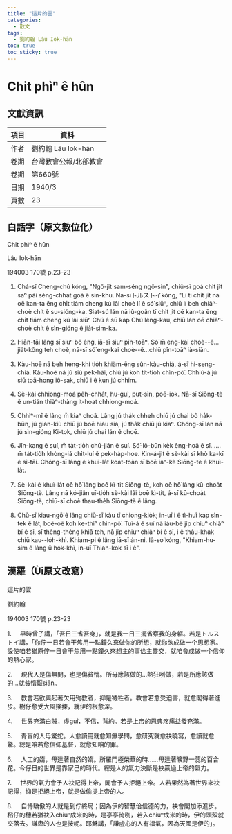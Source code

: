```yaml
---
title: "這片的雲"
categories:
  - 散文
tags:
  - 劉約翰 Lâu Iok-hān
toc: true
toc_sticky: true
---
```


# Chit phìⁿ ê hûn

## 文獻資訊

| 項目 | 資料 |
|---|---|
| 作者 | 劉約翰 Lâu Iok-hān |
| 卷期 | 台灣教會公報/北部教會 |
| 卷期 | 第660號 |
| 日期 | 1940/3 |
| 頁數 | 23 |

## 白話字（原文數位化）

Chit phìⁿ ê hûn

Lâu Iok-hān

194003 170號 p.23-23

1. Chá-sî Cheng-chú kóng, "Ngô-ji̍t sam-séng ngô-sin", chiū-sī goá chi̍t ji̍t saⁿ pái séng-chhat goá ê sin-khu. Nā-sīトルストイkóng, "Lí tī chi̍t ji̍t nā oē kan-ta ēng chi̍t tiám cheng kú lâi choè lí ê só͘ siūⁿ, chiū lí beh chiâⁿ-choè chi̍t ê su-sióng-ka. Siat-sú lán nā iû-goân tī chi̍t ji̍t oē kan-ta ēng chi̍t tiám cheng kú lâi siūⁿ Chú ê sū kap Chú lêng-kau, chiū lán oē chiâⁿ-choè chi̍t ê sìn-gióng ê jia̍t-sim-ka.

2. Hiān-tāi lâng sī siuⁿ bô êng, iā-sī siuⁿ pîn-toāⁿ. Só͘ m̄ eng-kai choè--ê... jia̍t-kông teh choè, nā-sī só͘ eng-kai choè--ê...chiū pîn-toāⁿ ià-siān.

3. Kàu-hoē nā beh heng-khí tio̍h khiàm-ēng sûn-kàu-chiá, á-sī hi-seng-chiá. Kàu-hoē ná jú siū pek-hāi, chiū jú koh tit-tio̍h chìn-pō͘. Chhiū-á jú siū toā-hong iô-sak, chiū i ê kun jú chhim.

4. Sè-kài chhiong-moá pe̍h-chha̍t, hu-guî, put-sìn, poē-iok. Nā-sī Siōng-tè ê un-tián thiàⁿ-thàng it-hoat chhiong-moá.

5. Chhiⁿ-mî ê lâng m̄ kiaⁿ choâ. Lâng jú tha̍k chheh chiū jú chai bô ha̍k-būn, jú gián-kiù chiū jú boē hiáu siá, jú tha̍k chiū jú kiaⁿ. Chóng-sī lán nā jú sìn-gióng Ki-tok, chiū jú chai lán ê choē.

6. Jîn-kang ê suí, m̄ ta̍t-tio̍h chū-jiân ê suí. Só͘-lô-bûn ke̍k êng-hoâ ê sî...... m̄ ta̍t-tio̍h khòng-iá chi̍t-luí ê pek-ha̍p-hoe. Kin-á-ji̍t ê sè-kài sī khò ka-kī ê sî-tāi. Chóng-sī lâng ê khuì-la̍t koat-toàn sī boē iâⁿ-kè Siōng-tè ê khuì-la̍t.

7. Sè-kài ê khuì-la̍t oē hō͘ lâng boē kì-tit Siōng-tè, koh oē hō͘ lâng kū-choa̍t Siōng-tè. Lâng nā kó-jiân uī-tio̍h sè-kài lâi boē kì-tit, á-sī kū-choa̍t Siōng-tè, chiū-sī choè thau-the̍h Siōng-tè ê lâng.

8. Chū-sī kiau-ngō͘ ê lâng chiū-sī kàu tī chiong-kio̍k; in-uī i ê tì-huī kap sìn-tek ê la̍t, boē-oē koh ke-thiⁿ chìn-pō͘. Tuī-á ê suī nā iáu-bē ji̍p chiuⁿ chiâⁿ bí ê sî, sī thêng-thêng khiā teh, nā ji̍p chiuⁿ chiâⁿ bí ê sî, i ê thâu-khak chiū kau--lo̍h-khì. Khiam-pi ê lâng iā-sī án-ni. Iâ-so͘ kóng, "Khiam-hu-sim ê lâng ū hok-khì, in-uī Thian-kok sī i ê".

## 漢羅（Ùi原文改寫）

這片的雲

劉約翰

194003 170號 p.23-23

1.     早時曾子講，「吾日三省吾身」，就是我一日三擺省察我的身軀。若是トルストイ講，「你佇一日若會干焦用一點鐘久來做你的所想，就你欲成做一个思想家。設使咱若猶原佇一日會干焦用一點鐘久來想主的事佮主靈交，就咱會成做一个信仰的熱心家。

2.     現代人是傷無閒，也是傷貧惰。所毋應該做的...熱狂咧做，若是所應該做的...就貧惰厭siān。

3.     教會若欲興起著欠用殉教者，抑是犧牲者。教會若愈受迫害，就愈閣得著進步。樹仔愈受大風搖捒，就伊的根愈深。

4.     世界充滿白賊，虛guî，不信，背約。若是上帝的恩典疼痛益發充滿。

5.     青盲的人毋驚蛇。人愈讀冊就愈知無學問，愈研究就愈袂曉寫，愈讀就愈驚。總是咱若愈信仰基督，就愈知咱的罪。

6.     人工的媠，毋達著自然的媠。所羅門極榮華的時......毋達著曠野一蕊的百合花。今仔日的世界是靠家己的時代。總是人的氣力決斷是袂贏過上帝的氣力。

7.     世界的氣力會予人袂記得上帝，閣會予人拒絕上帝。人若果然為著世界來袂記得，抑是拒絕上帝，就是做偷提上帝的人。

8.     自恃驕傲的人就是到佇終局；因為伊的智慧佮信德的力，袂會閣加添進步。稻仔的穗若猶袂入chiuⁿ成米的時，是亭亭徛咧，若入chiuⁿ成米的時，伊的頭殼就交落去。謙卑的人也是按呢。耶穌講，「謙虛心的人有福氣，因為天國是伊的」。
